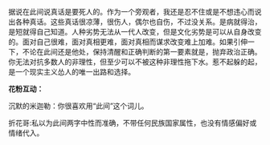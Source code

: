 据说在此间说真话是要死人的。作为一个旁观者，我还是忍不住或是不想违心而说出各种真话。这些真话很凉薄，很伤人，偶尔也自伤，不过没关系。是病就得治，是短就得自己知道。人种劣势无法从一代人改变，但是文化劣势是可以从自身改变的。面对自己很难，面对真相更难，面对真相而谋求改变难上加难。如果引伸一下，不论在此间还是他处，保持清醒和正确判断的第一要素就是，抛弃政治正确。你无法对抗多数人的非理性，但至少可以不被这种非理性拖下水。惹不起躲的起，是一个现实主义怂人的唯一出路和选择。



**花粉互动：**

沉默的米迦勒：你很喜欢用“此间”这个词儿。

折花哥:私以为此间两字中性而准确，不带任何民族国家属性，也没有情感偏好或情绪代入。

  


